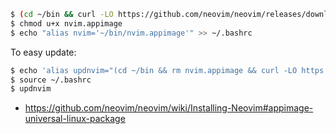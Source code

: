 ```bash
$ (cd ~/bin && curl -LO https://github.com/neovim/neovim/releases/download/nightly/nvim.appimage)
$ chmod u+x nvim.appimage
$ echo "alias nvim='~/bin/nvim.appimage'" >> ~/.bashrc
```

To easy update:

```bash
$ echo 'alias updnvim="(cd ~/bin && rm nvim.appimage && curl -LO https://github.com/neovim/neovim/releases/download/nightly/nvim.appimage && chmod +x nvim.appimage)"' >> ~/.bashrc
$ source ~/.bashrc
$ updnvim
```

- https://github.com/neovim/neovim/wiki/Installing-Neovim#appimage-universal-linux-package
